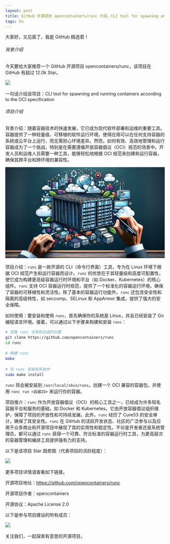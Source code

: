 ```yaml
---
layout: post
title: GitHub 开源项目 opencontainers/runc 介绍，CLI tool for spawning and running containers according to the OCI specification
tags: Go
---
```


大家好，又见面了，我是 GitHub 精选君！

###### 背景介绍

今天要给大家推荐一个 GitHub 开源项目 opencontainers/runc，该项目在 GitHub 有超过 12.0k Star。

![](https://stats.deeptrain.net/repo/opencontainers/runc/?theme=light)

一句话介绍该项目：CLI tool for spawning and running containers according to the OCI specification





###### 项目介绍

背景介绍：随着容器技术的快速发展，它已成为现代软件部署和运维的重要工具。容器提供了一种轻量级、可移植的软件运行环境，使得应用可以在任何支持容器的系统或云平台上运行，而无需担心环境差异。然而，如何有效、高效地管理和运行容器成为了一个挑战，特别是在需要遵循开放容器倡议（OCI）规范的场景中。开发人员和运维人员需要一种工具，能够轻松地根据 OCI 规范来创建和运行容器，确保其跨平台和跨环境的兼容性。



![](https://raw.githubusercontent.com/ZhuPeng/pic/master/mac/compress_tmp-6764caf6e5a93d6888f4c8064916c139.png)

项目介绍：`runc` 是一款开源的 CLI（命令行界面）工具，专为在 Linux 环境下根据 OCI 规范产生和运行容器而设计。`runc` 的优势在于其轻量级和高度可配置性，使它成为构建更高级容器运行时环境和平台（如 Docker、Kubernetes）的核心组件。`runc` 支持 OCI 容器运行时规范，提供了一个标准化的容器运行环境，确保了容器的可移植性和灵活性。除了基本的容器运行功能外，`runc` 还包含安全性和隔离的高级特性，如 seccomp、SELinux 和 AppArmor 集成，提供了强大的安全保障。

如何使用：要安装和使用 `runc`，首先确保你的系统是 Linux，并且已经安装了 Go 编程语言环境。接着，可以通过以下步骤来构建和安装 `runc`：

```bash
# 克隆 runc 仓库到合适的位置
git clone https://github.com/opencontainers/runc
cd runc

# 构建 runc
make

# 将 runc 安装到系统中
sudo make install
```

`runc` 将会被安装到 `/usr/local/sbin/runc`。创建一个 OCI 兼容的容器包，并使用 `runc run <容器ID>` 来运行你的容器。

项目推介：`runc` 作为开放容器倡议（OCI）的核心工具之一，已经成为许多知名容器平台和服务的基础，如 Docker 和 Kubernetes。它由开放容器倡议组织维护，保障了项目的开放性和可持续发展。此外，`runc` 经历了 Cure53 的安全审计，确保了其安全性。`runc` 在 GitHub 的活跃开发状态、社区的广泛参与以及应用于众多商业和开源项目中展现了其的实用性和稳定性。不论是开发者还是系统管理员，都可以通过 `runc` 获得一个可靠、符合标准的容器运行时工具，为更高层次的容器管理和编排工具提供强有力的支持。

以下是该项目 Star 趋势图（代表项目的活跃程度）：

![](https://api.star-history.com/svg?repos=opencontainers/runc&type=Timeline)

更多项目详情请查看如下链接。

开源项目地址：https://github.com/opencontainers/runc 

开源项目作者：opencontainers

开源协议：Apache License 2.0

以下是参与项目建设的所有成员：

![](https://contrib.rocks/image?repo=opencontainers/runc)

关注我们，一起探索有意思的开源项目。

